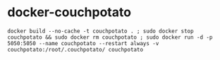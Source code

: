# docker-couchpotato

`docker build --no-cache -t couchpotato . ; sudo docker stop couchpotato && sudo docker rm couchpotato ; sudo docker run -d -p 5050:5050 --name couchpotato --restart always -v couchpotato:/root/.couchpotato/ couchpotato`
